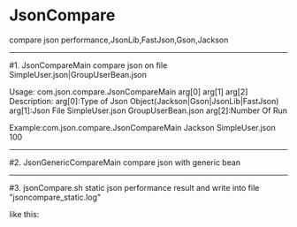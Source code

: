 # JsonCompare
compare json performance,JsonLib,FastJson,Gson,Jackson

-------------------------------------------------------------------------------------------------
#1. JsonCompareMain compare json on file SimpleUser.json|GroupUserBean.json

Usage:
com.json.compare.JsonCompareMain arg[0] arg[1] arg[2]
Description:
arg[0]:Type of Json Object(Jackson|Gson|JsonLib|FastJson)
arg[1]:Json File
          SimpleUser.json
          GroupUserBean.json
arg[2]:Number Of Run

Example:com.json.compare.JsonCompareMain Jackson SimpleUser.json 100

-------------------------------------------------------------------------------------------------

#2. JsonGenericCompareMain compare json with generic bean


-------------------------------------------------------------------------------------------------

#3. jsonCompare.sh static json performance result and write into file "jsoncompare_static.log"

like this:



